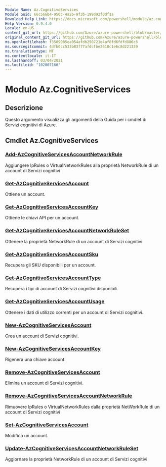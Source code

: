 ```yaml
---
Module Name: Az.CognitiveServices
Module Guid: 66c566b4-950c-4a2b-9f3b-199d92f0df1a
Download Help Link: https://docs.microsoft.com/powershell/module/az.cognitiveservices
Help Version: 0.9.4.0
Locale: en-US
content_git_url: https://github.com/Azure/azure-powershell/blob/master/src/CognitiveServices/CognitiveServices/help/Az.CognitiveServices.md
original_content_git_url: https://github.com/Azure/azure-powershell/blob/master/src/CognitiveServices/CognitiveServices/help/Az.CognitiveServices.md
ms.openlocfilehash: f3509085ea054afdb250721e4af8fd6fdfd886c6
ms.sourcegitcommit: 4dfb0cc533b83f77afdcfbe2618c1e6c8d221330
ms.translationtype: MT
ms.contentlocale: it-IT
ms.lasthandoff: 03/04/2021
ms.locfileid: "102007166"
---
```

# Modulo Az.CognitiveServices
## Descrizione
Questo argomento visualizza gli argomenti della Guida per i cmdlet di Servizi cognitivi di Azure.

## Cmdlet Az.CognitiveServices
### [Add-AzCognitiveServicesAccountNetworkRule](Add-AzCognitiveServicesAccountNetworkRule.md)
Aggiungere IpRules o VirtualNetworkRules alla proprietà NetworkRule di un account di Servizi cognitivi

### [Get-AzCognitiveServicesAccount](Get-AzCognitiveServicesAccount.md)
Ottiene un account.

### [Get-AzCognitiveServicesAccountKey](Get-AzCognitiveServicesAccountKey.md)
Ottiene le chiavi API per un account.

### [Get-AzCognitiveServicesAccountNetworkRuleSet](Get-AzCognitiveServicesAccountNetworkRuleSet.md)
Ottenere la proprietà NetworkRule di un account di Servizi cognitivi

### [Get-AzCognitiveServicesAccountSku](Get-AzCognitiveServicesAccountSku.md)
Recupera gli SKU disponibili per un account.

### [Get-AzCognitiveServicesAccountType](Get-AzCognitiveServicesAccountType.md)
Recupera i tipi di account di Servizi cognitivi disponibili.

### [Get-AzCognitiveServicesAccountUsage](Get-AzCognitiveServicesAccountUsage.md)
Ottenere i dati di utilizzo correnti per un account di Servizi cognitivi.

### [New-AzCognitiveServicesAccount](New-AzCognitiveServicesAccount.md)
Crea un account di Servizi cognitivi.

### [New-AzCognitiveServicesAccountKey](New-AzCognitiveServicesAccountKey.md)
Rigenera una chiave account.

### [Remove-AzCognitiveServicesAccount](Remove-AzCognitiveServicesAccount.md)
Elimina un account di Servizi cognitivi.

### [Remove-AzCognitiveServicesAccountNetworkRule](Remove-AzCognitiveServicesAccountNetworkRule.md)
Rimuovere IpRules o VirtualNetworkRules dalla proprietà NetWorkRule di un account di Servizi cognitivi

### [Set-AzCognitiveServicesAccount](Set-AzCognitiveServicesAccount.md)
Modifica un account.

### [Update-AzCognitiveServicesAccountNetworkRuleSet](Update-AzCognitiveServicesAccountNetworkRuleSet.md)
Aggiornare la proprietà NetworkRule di un account di Servizi cognitivi

